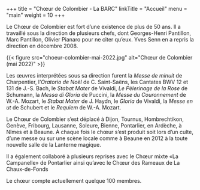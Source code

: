 +++
title = "Chœur de Colombier - La BARC"
linkTitle = "Accueil"
menu = "main"
weight = 10
+++

Le Chœur de Colombier est fort d’une existence de plus de 50 ans. Il a travaillé sous la direction de plusieurs chefs, dont Georges-Henri Pantillon, Marc Pantillon, Olivier Pianaro pour ne citer qu’eux. Yves Senn en a repris la direction en décembre 2008.

{{< figure src="choeur-colombier-mai-2022.jpg" alt="Chœur de Colombier (mai 2022)" >}}

Les œuvres interprétées sous sa direction furent la *Messe de minuit* de Charpentier, l’*Oratorio de Noël* de C. Saint-Saëns, les Cantates BWV 12 et 131 de J.-S. Bach, le *Stabat Mater* de Vivaldi, *Le Pèlerinage de la Rose* de Schumann, la *Messa di Gloria* de Puccini, la *Messe du Couronnement* de W.-A. Mozart, le *Stabat Mater* de J. Haydn, le *Gloria* de Vivaldi, la *Messe en ut* de Schubert et le *Requiem* de W.-A. Mozart.

Le Chœur de Colombier s’est déplacé à Dijon, Tournus, Hombrechtikon, Genève, Fribourg, Lausanne, Soleure, Bienne, Pontarlier, en Ardèche, à Nîmes et à Beaune. À chaque fois le chœur s’est produit soit lors d’un culte, d’une messe ou sur une scène locale comme à Beaune en 2012 à la toute nouvelle salle de la Lanterne magique.

Il a également collaboré à plusieurs reprises avec le Chœur mixte «La Campanelle» de Pontarlier ainsi qu’avec le Chœur des Rameaux de La Chaux-de-Fonds

Le chœur compte actuellement quelque 100 membres.

